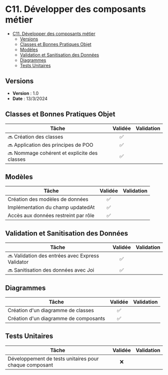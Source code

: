 # C11. Développer des composants métier

- [C11. Développer des composants métier](#c11-développer-des-composants-métier)
  - [Versions](#versions)
  - [Classes et Bonnes Pratiques Objet](#classes-et-bonnes-pratiques-objet)
  - [Modèles](#modèles)
  - [Validation et Sanitisation des Données](#validation-et-sanitisation-des-données)
  - [Diagrammes](#diagrammes)
  - [Tests Unitaires](#tests-unitaires)

## Versions

- **Version** : 1.0
- **Date** : 13/3/2024

## Classes et Bonnes Pratiques Objet

| Tâche                                         | Validée | Validation |
| --------------------------------------------- | :-----: | ---------- |
| 🔜 Création des classes                      |   ✅    |            |
| 🔜 Application des principes de POO          |   ✅    |            |
| 🔜 Nommage cohérent et explicite des classes |   ✅    |            |

## Modèles

| Tâche                                | Validée | Validation |
| ------------------------------------ | :-----: | ---------- |
| Création des modèles de données      |   ✅    |            |
| Implémentation du champ updatedAt    |   ✅    |            |
| Accès aux données restreint par rôle |   ✅    |            |

## Validation et Sanitisation des Données

| Tâche                                             | Validée | Validation |
| ------------------------------------------------- | :-----: | ---------- |
| 🔜 Validation des entrées avec Express Validator |   ✅    |            |
| 🔜 Sanitisation des données avec Joi             |   ✅    |            |

## Diagrammes

| Tâche                                 | Validée | Validation |
| ------------------------------------- | :-----: | ---------- |
| Création d'un diagramme de classes    |   ✅    |            |
| Création d'un diagramme de composants |   ✅    |            |

## Tests Unitaires

| Tâche                                                  | Validée | Validation |
| ------------------------------------------------------ | :-----: | ---------- |
| Développement de tests unitaires pour chaque composant |   ❌    |            |
